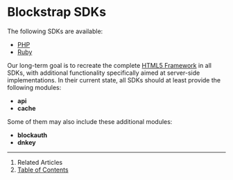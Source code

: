Blockstrap SDKs
==================

The following SDKs are available:

* [PHP](php/)
* [Ruby](ruby/)

Our long-term goal is to recreate the complete [HTML5 Framework](../framework/) in all SDKs, with additional functionality specifically aimed at server-side implementations. In their current state, all SDKs should at least provide the following modules:

* __api__
* __cache__

Some of them may also include these additional modules:

* __blockauth__
* __dnkey__

--------------------------------------------------------------------------------

1. Related Articles
3. [Table of Contents](../../)
